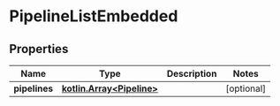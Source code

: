 
# PipelineListEmbedded

## Properties
Name | Type | Description | Notes
------------ | ------------- | ------------- | -------------
**pipelines** | [**kotlin.Array&lt;Pipeline&gt;**](Pipeline.md) |  |  [optional]



